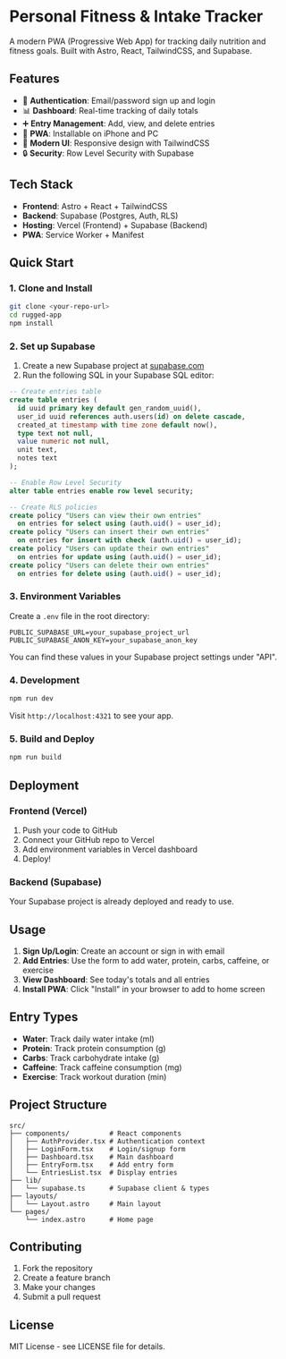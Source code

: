 # Personal Fitness & Intake Tracker

A modern PWA (Progressive Web App) for tracking daily nutrition and fitness goals. Built with Astro, React, TailwindCSS, and Supabase.

## Features

- 🔐 **Authentication**: Email/password sign up and login
- 📊 **Dashboard**: Real-time tracking of daily totals
- ➕ **Entry Management**: Add, view, and delete entries
- 📱 **PWA**: Installable on iPhone and PC
- 🎨 **Modern UI**: Responsive design with TailwindCSS
- 🔒 **Security**: Row Level Security with Supabase

## Tech Stack

- **Frontend**: Astro + React + TailwindCSS
- **Backend**: Supabase (Postgres, Auth, RLS)
- **Hosting**: Vercel (Frontend) + Supabase (Backend)
- **PWA**: Service Worker + Manifest

## Quick Start

### 1. Clone and Install

```bash
git clone <your-repo-url>
cd rugged-app
npm install
```

### 2. Set up Supabase

1. Create a new Supabase project at [supabase.com](https://supabase.com)
2. Run the following SQL in your Supabase SQL editor:

```sql
-- Create entries table
create table entries (
  id uuid primary key default gen_random_uuid(),
  user_id uuid references auth.users(id) on delete cascade,
  created_at timestamp with time zone default now(),
  type text not null,
  value numeric not null,
  unit text,
  notes text
);

-- Enable Row Level Security
alter table entries enable row level security;

-- Create RLS policies
create policy "Users can view their own entries" 
  on entries for select using (auth.uid() = user_id);
create policy "Users can insert their own entries" 
  on entries for insert with check (auth.uid() = user_id);
create policy "Users can update their own entries" 
  on entries for update using (auth.uid() = user_id);
create policy "Users can delete their own entries" 
  on entries for delete using (auth.uid() = user_id);
```

### 3. Environment Variables

Create a `.env` file in the root directory:

```env
PUBLIC_SUPABASE_URL=your_supabase_project_url
PUBLIC_SUPABASE_ANON_KEY=your_supabase_anon_key
```

You can find these values in your Supabase project settings under "API".

### 4. Development

```bash
npm run dev
```

Visit `http://localhost:4321` to see your app.

### 5. Build and Deploy

```bash
npm run build
```

## Deployment

### Frontend (Vercel)

1. Push your code to GitHub
2. Connect your GitHub repo to Vercel
3. Add environment variables in Vercel dashboard
4. Deploy!

### Backend (Supabase)

Your Supabase project is already deployed and ready to use.

## Usage

1. **Sign Up/Login**: Create an account or sign in with email
2. **Add Entries**: Use the form to add water, protein, carbs, caffeine, or exercise
3. **View Dashboard**: See today's totals and all entries
4. **Install PWA**: Click "Install" in your browser to add to home screen

## Entry Types

- **Water**: Track daily water intake (ml)
- **Protein**: Track protein consumption (g)
- **Carbs**: Track carbohydrate intake (g)
- **Caffeine**: Track caffeine consumption (mg)
- **Exercise**: Track workout duration (min)

## Project Structure

```
src/
├── components/          # React components
│   ├── AuthProvider.tsx # Authentication context
│   ├── LoginForm.tsx    # Login/signup form
│   ├── Dashboard.tsx    # Main dashboard
│   ├── EntryForm.tsx    # Add entry form
│   └── EntriesList.tsx  # Display entries
├── lib/
│   └── supabase.ts      # Supabase client & types
├── layouts/
│   └── Layout.astro     # Main layout
└── pages/
    └── index.astro      # Home page
```

## Contributing

1. Fork the repository
2. Create a feature branch
3. Make your changes
4. Submit a pull request

## License

MIT License - see LICENSE file for details.
